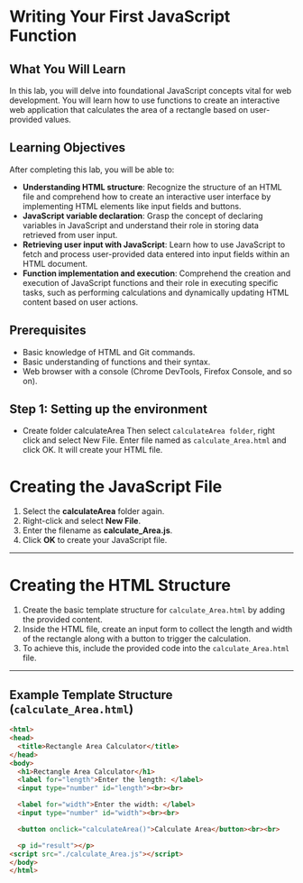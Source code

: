 # Writing Your First JavaScript Function

## What You Will Learn

In this lab, you will delve into foundational JavaScript concepts vital for web development. You will learn how to use functions to create an interactive web application that calculates the area of a rectangle based on user-provided values.

## Learning Objectives

After completing this lab, you will be able to:

- **Understanding HTML structure**: Recognize the structure of an HTML file and comprehend how to create an interactive user interface by implementing HTML elements like input fields and buttons.
- **JavaScript variable declaration**: Grasp the concept of declaring variables in JavaScript and understand their role in storing data retrieved from user input.
- **Retrieving user input with JavaScript**: Learn how to use JavaScript to fetch and process user-provided data entered into input fields within an HTML document.
- **Function implementation and execution**: Comprehend the creation and execution of JavaScript functions and their role in executing specific tasks, such as performing calculations and dynamically updating HTML content based on user actions.

## Prerequisites

- Basic knowledge of HTML and Git commands.
- Basic understanding of functions and their syntax.
- Web browser with a console (Chrome DevTools, Firefox Console, and so on).

## Step 1: Setting up the environment

- Create folder calculateArea
Then select `calculateArea folder`, right click and select New File. Enter file named as `calculate_Area.html` and click OK. It will create your HTML file.

# Creating the JavaScript File

1. Select the **calculateArea** folder again.
2. Right-click and select **New File**.
3. Enter the filename as **calculate_Area.js**.
4. Click **OK** to create your JavaScript file.

---

# Creating the HTML Structure

1. Create the basic template structure for `calculate_Area.html` by adding the provided content.
2. Inside the HTML file, create an input form to collect the length and width of the rectangle along with a button to trigger the calculation.
3. To achieve this, include the provided code into the `calculate_Area.html` file.

---

## Example Template Structure (`calculate_Area.html`)

```html
<html>
<head>
  <title>Rectangle Area Calculator</title>
</head>
<body>
  <h1>Rectangle Area Calculator</h1>
  <label for="length">Enter the length: </label>
  <input type="number" id="length"><br><br>

  <label for="width">Enter the width: </label>
  <input type="number" id="width"><br><br>

  <button onclick="calculateArea()">Calculate Area</button><br><br>

  <p id="result"></p>
<script src="./calculate_Area.js"></script>
</body>
</html>
```
